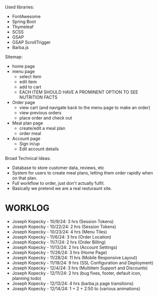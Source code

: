 Used libraries: 
* FontAwesome
* Spring Boot
* Thymeleaf
* SCSS
* GSAP
* GSAP ScrollTrigger
* Barba.js


Sitemap: 
* home page
* menu page
  * select item
  * edit item
  * add to cart
  * EACH ITEM SHOULD HAVE A PROMINENT OPTION TO SEE NUTRITION FACTS
* Order page
  * view cart (and navigate back to the menu page to make an order)
  * view previous orders
  * place order and check out
* Meal plan page
  * create/edit a meal plan
  * order meal
* Account page
  * Sign in/up
  * Edit account details


Broad Technical Ideas: 
* Database to store customer data, reviews, etc
* System for users to create meal plans, letting them order rapidly when on that plan. 
* Full workflow to order, just don't actually fulfil. 
* Basically we pretend we are a real resturaunt site. 


# WORKLOG

* Joseph Kopecky - 10/9/24: 3 hrs (Session Tokens)
* Joseph Kopecky - 10/22/24: 2 hrs (Session Tokens)
* Joseph Kopecky - 10/23/24: 4 hrs (Menu Tiles)
* Joseph Kopecky - 11/6/24: 3 hrs (Order Location)
* Joseph Kopecky - 11/7/24: 2 hrs (Order Billing)
* Joseph Kopecky - 11/13/24: 2 hrs (Account Settings)
* Joseph Kopecky - 11/26/24: 3 hrs (Home Page)
* Joseph Kopecky - 11/28/24: 11 hrs (Mobile Responsive Layout)
* Joseph Kopecky - 11/19/24: 9 hrs (SSL Configuration and Deployment)
* Joseph Kopecky - 12/4/24: 3 hrs (Multiitem Support and Discounts)
* Joseph Kopecky - 12/11/24: 2 hrs (bug fixes, footer, default icon, planning todo)
* Joseph Kopecky - 12/13/24: 4 hrs (barba.js page transitions)
* Joseph Kopecky - 12/14/24: 1 + 2 + 2:50 to  (various animations)
